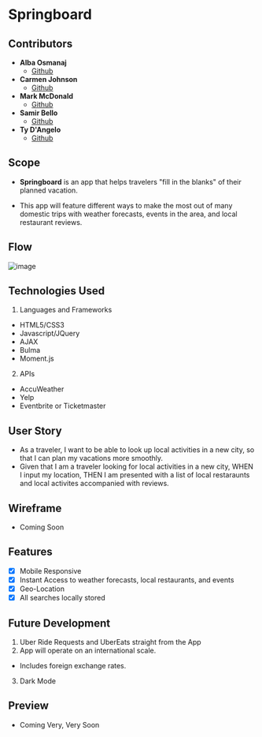 # Springboard

## Contributors

- **Alba Osmanaj**
  - [Github](https://github.com/albaos91)
- **Carmen Johnson**
  - [Github](https://github.com/carmenjohnson512)
- **Mark McDonald**
  - [Github](https://github.com/markmcdnyu)
- **Samir Bello**
  - [Github](https://github.com/agnide4)
- **Ty D'Angelo**
  - [Github](https://github.com/tydangelo18)

## Scope

- **Springboard** is an app that helps travelers "fill in the blanks" of their planned vacation.

- This app will feature different ways to make the most out of many domestic trips with weather forecasts, events in the area, and local restaurant reviews.

## Flow

![image](https://user-images.githubusercontent.com/60044459/83213650-495fcb80-a128-11ea-96ba-eeeb4eaab472.png)

## Technologies Used

1. Languages and Frameworks

- HTML5/CSS3
- Javascript/JQuery
- AJAX
- Bulma
- Moment.js

2. APIs

- AccuWeather
- Yelp
- Eventbrite or Ticketmaster

## User Story

- As a traveler, I want to be able to look up local activities in a new city, so that I can plan my vacations more smoothly.
- Given that I am a traveler looking for local activities in a new city, WHEN I input my location, THEN I am presented with a list of local restaraunts and local activites accompanied with reviews.

## Wireframe

- Coming Soon

## Features

- [x] Mobile Responsive
- [x] Instant Access to weather forecasts, local restaurants, and events
- [x] Geo-Location
- [x] All searches locally stored

## Future Development

1. Uber Ride Requests and UberEats straight from the App
2. App will operate on an international scale.

- Includes foreign exchange rates.

3. Dark Mode

## Preview

- Coming Very, Very Soon
